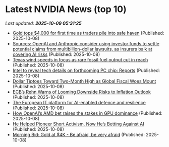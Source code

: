 # Latest NVIDIA News (top 10)
_Last updated: **2025-10-09 05:31:25**_

- [Gold tops $4,000 for first time as traders pile into safe haven](https://www.hurriyetdailynews.com/gold-tops-4-000-for-first-time-as-traders-pile-into-safe-haven-214428) (Published: 2025-10-08)
- [Sources: OpenAI and Anthropic consider using investor funds to settle potential claims from multibillion-dollar lawsuits, as insurers balk at covering AI risks](https://biztoc.com/x/23f0eef6c3b750a3) (Published: 2025-10-08)
- [Texas wind speeds in focus as rare fossil fuel output cut in reach](https://biztoc.com/x/008448819bdc6c70) (Published: 2025-10-08)
- [Intel to reveal tech details on forthcoming PC chip: Reports](https://indianexpress.com/article/technology/tech-news-technology/intel-to-reveal-tech-details-on-forthcoming-pc-chip-reports-10294368/) (Published: 2025-10-08)
- [Dollar Tiptoes Toward Two-Month High as Global Fiscal Woes Mount](https://biztoc.com/x/fa2c76d9f2d8332c) (Published: 2025-10-08)
- [ECB’s Rehn Warns of Looming Downside Risks to Inflation Outlook](https://biztoc.com/x/204b2ddfa6f529aa) (Published: 2025-10-08)
- [The European IT platform for AI-enabled defence and resilience](https://biztoc.com/x/db3e3d221256a581) (Published: 2025-10-08)
- [How OpenAI’s AMD bet raises the stakes in GPU dominance](https://www.computerweekly.com/news/366632437/How-OpenAIS-AMD-bet-raises-the-stakes-in-GPU-dominance) (Published: 2025-10-08)
- [He Helped Pioneer Short Activism. Now He’s Betting Against AI](https://biztoc.com/x/71ee528125e644c5) (Published: 2025-10-08)
- [Morning Bid: Gold at $4K - Be afraid, be very afraid](https://biztoc.com/x/fd034c821ee316db) (Published: 2025-10-08)
